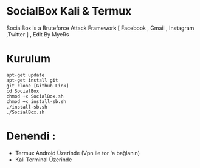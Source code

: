 # SocialBox Kali & Termux
SocialBox is a Bruteforce Attack Framework [ Facebook , Gmail , Instagram ,Twitter ] , Edit By MyeRs
# Kurulum
```
apt-get update
apt-get install git
git clone [Github Link]
cd SocialBox
chmod +x SocialBox.sh
chmod +x install-sb.sh
./install-sb.sh
./SocialBox.sh
```
# Denendi :
* Termux Android Üzerinde (Vpn ile tor 'a  bağlanın)
* Kali Terminal Üzerinde

